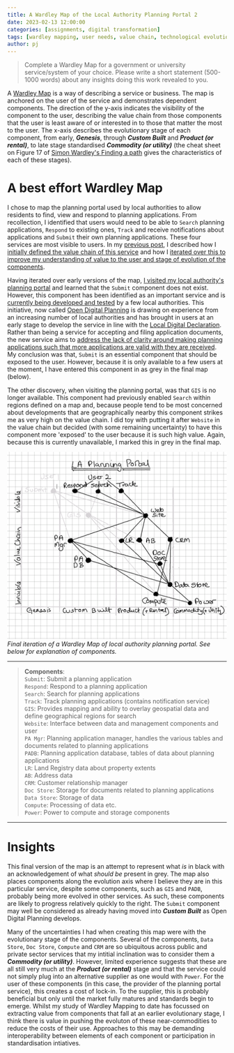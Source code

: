 ```yaml
---
title: A Wardley Map of the Local Authority Planning Portal 2
date: 2023-02-13 12:00:00 
categories: [assignments, digital transformation]
tags: [wardley mapping, user needs, value chain, technological evolution] # always lowercase
author: pj
---
```

> Complete a Wardley Map for a government or university service/system of your choice. Please write a short statement (500-1000 words) about any insights doing this work revealed to you.

A [Wardley Map](https://www.youtube.com/watch?v=Ty6pOVEc3bA) is a way of describing a service or business. The map is anchored on the user of the service and demonstrates dependent components. The direction of the y-axis indicates the visibility of the component to the user, describing the value chain from those components that the user is least aware of or interested in to those that matter the most to the user. The x-axis describes the evolutionary stage of each component, from early, ***Genesis***, through ***Custom Built*** and ***Product (or rental)***, to late stage standardised ***Commodity (or utility)*** (the cheat sheet on Figure 17 of [Simon Wardley's Finding a path](https://medium.com/wardleymaps/finding-a-path-cdb1249078c0) gives the characteristics of each of these stages).

# A best effort Wardley Map
I chose to map the planning portal used by local authorities to allow residents to find, view and respond to planning applications. From recollection, I identified that users would need to be able to `Search` planning applications, `Respond` to existing ones, `Track` and receive notifications about applications and `Submit` their own planning applications. These four services are most visible to users. In my [previous post](../IIPP0011-Wardley-Maping/), I described how I [initially defined the value chain of this service](../IIPP0011-Wardley-Mapping/#describing-the-value-chain) and how I [iterated over this to improve my understanding of value to the user and stage of evolution of the components](../IIPP0011-Wardley-Mapping/#iterating-the-value-chain).

Having iterated over early versions of the map, [I visited my local authority's planning portal](../IIPP0011-Wardley-Mapping/#check-in-with-reality) and learned that the `Submit` component does not exist. However, this component has been identified as an important service and is [currently being developed and tested](https://dluhcdigital.blog.gov.uk/2021/06/30/mhclg-launch-two-beta-planning-products/) by a few local authorities. This initiative, now called [Open Digital Planning](https://opendigitalplanning.org/) is drawing on experience from an increasing number of local authorities and has brought in users at an early stage to develop the service in line with the [Local Digital Declaration](https://www.localdigital.gov.uk/what-is-the-declaration/). Rather than being a service for accepting and filing application documents, the new service aims to [address the lack of clarity around making planning applications such that more applications are valid with they are received](https://dluhcdigital.blog.gov.uk/2022/06/28/digital-planning-reform-an-overview/). My conclusion was that, `Submit` is an essential component that should be exposed to the user. However, because it is only available to a few users at the moment, I have entered this component in as grey in the final map (below).

The other discovery, when visiting the planning portal, was that `GIS` is no longer available. This component had previously enabled `Search` within regions defined on a map and, because people tend to be most concerned about developments that are geographically nearby this component strikes me as very high on the value chain. I did toy with putting it after `Website` in the value chain but decided (with some remaining uncertainty) to have this component more 'exposed' to the user because it is such high value. Again, because this is currently unavailable, I marked this in grey in the final map.  

![Final iteration of the Wardley Map as described in the text](/assets/img/Wardley_map_final.png)
_Final iteration of a Wardley Map of local authority planning portal. See below for explanation of components._

---
> **Components**:  
`Submit`: Submit a planning application  
`Respond`: Respond to a planning application  
`Search`: Search for planning applications  
`Track`: Track planning applications (contains notification service)    
`GIS`: Provides mapping and ability to overlay geospatial data and define geographical regions for search  
`Website`: Interface between data and management components and user  
`PA Mgr`: Planning application manager, handles the various tables and documents related to planning applications  
`PADB`: Planning application database, tables of data about planning applications  
`LR`: Land Registry data about property extents  
`AB`: Address data  
`CRM`: Customer relationship manager  
`Doc Store`: Storage for documents related to planning applications  
`Data Store`: Storage of data  
`Compute`: Processing of data etc.  
`Power`: Power to compute and storage components
---


# Insights
This final version of the map is an attempt to represent what _is_ in black with an acknowledgement of what _should be_ present in grey. The map also places components along the evolution axis where I believe they are in this particular service, despite some components, such as `GIS` and `PADB`, probably being more evolved in other services. As such, these components are likely to progress relatively quickly to the right. The `Submit` component may well be considered as already having moved into ***Custom Built*** as Open Digital Planning develops. 

Many of the uncertainties I had when creating this map were with the evolutionary stage of the components. Several of the components, `Data Store`, `Doc Store`, `Compute` and `CRM` are so ubiquitous across public and private sector services that my intitial inclination was to consider them a ***Commodity (or utility)***. However, limited experience suggests that these are all still very much at the ***Product (or rental)*** stage and that the service could not simply plug into an alternative supplier as one would with `Power`. For the user of these components (in this case, the provider of the planning portal service), this creates a cost of lock-in. To the supplier, this is probably beneficial but only until the market fully matures and standards begin to emerge. Whilst my study of Wardley Mapping to date has focussed on extracting value from components that fall at an earlier evolutionary stage, I think there is value in pushing the evoluton of these near-commodities to reduce the costs of their use. Approaches to this may be demanding interoperability between elements of each component or participation in standardisation intiatives.



